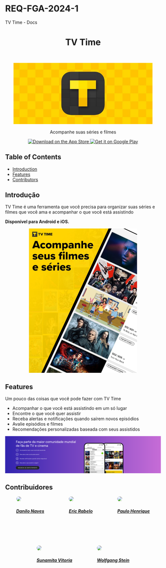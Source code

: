 # REQ-FGA-2024-1
TV Time - Docs

<h1 align="center"> TV Time </h1> <br>
<p align="center">
  <a href="https://gitpoint.co/">
    <img alt="GitPoint" title="GitPoint" src="./readme/tvtime.jpeg" width="450">
  </a>
</p>

<p align="center">
  Acompanhe suas séries e filmes
</p>

<p align="center">
  <a href="https://itunes.apple.com/us/app/gitpoint/id1251245162?mt=8">
    <img alt="Download on the App Store" title="App Store" src="http://i.imgur.com/0n2zqHD.png" width="140">
  </a>

  <a href="https://play.google.com/store/apps/details?id=com.gitpoint">
    <img alt="Get it on Google Play" title="Google Play" src="http://i.imgur.com/mtGRPuM.png" width="140">
  </a>
</p>


## Table of Contents

- [Introduction](#Introdução)
- [Features](#Features)
- [Contributors](#Contribuidores)

## Introdução

TV Time é uma ferramenta que você precisa para organizar suas séries e filmes que você ama e acompanhar o que você está assistindo

**Disponível para Android e iOS.**

<p align="center">
  <img src = "./readme/tvtime.jpg" width=350>
</p>

## Features

Um pouco das coisas que você pode fazer com TV Time

* Acompanhar o que você está assistindo em um só lugar
* Encontre o que você quer assistir
* Receba alertas e notificações quando saírem novos episódios
* Avalie episódios e filmes
* Recomendações personalizadas baseada com seus assistidos

<p align="center">
  <img src = "./readme/capa.png" width=700>
</p>



## Contribuidores
<div style="display: flex; flex-direction: row; gap: 80px; flex-wrap: wrap; justify-content: center;" >
    <div>
        <a href="https://github.com/DaniloNavesS">
                <img style="border-radius: 50%;"         src="https://github.com/DaniloNavesS.png" width="100px;"/>
                <h5 class="text-center">Danilo Naves</h5>
        </a>
    </div>
    <div>
        <a href="https://github.com/rabelzx">
                <img style="border-radius: 50%;"         src="https://github.com/rabelzx.png" width="100px;"/>
                <h5 class="text-center">Eric Rabelo</h5>
        </a>
    </div>
    <div>
        <a href="https://github.com/paulomh">
                <img style="border-radius: 50%;"   src="https://github.com/paulomh.png" width="100px;"/>
                <h5 class="text-center">Paulo Henrique</h5>
        </a>
    </div>
      <div>
        <a href="https://github.com/Sunamit">
                <img style="border-radius: 50%;"         src="https://github.com/Sunamit.png" width="100px;"/>
                <h5 class="text-center">Sunamita Vitoria</h5>
        </a>
    </div>
        <div>
        <a href="https://github.com/WolffStein">
                <img style="border-radius: 50%;"         src="https://github.com/WolffStein.png" width="100px;"/>
                <h5 class="text-center">Wolfgang Stein</h5>
        </a>
    </div>
</div>



